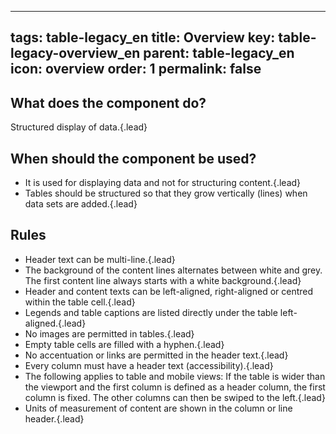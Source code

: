 
---
tags: table-legacy_en
title: Overview
key: table-legacy-overview_en
parent: table-legacy_en
icon: overview
order: 1
permalink: false  
---

## What does the component do?
Structured display of data.{.lead}

## When should the component be used?
* It is used for displaying data and not for structuring content.{.lead}
* Tables should be structured so that they grow vertically (lines) when data sets are added.{.lead}

## Rules
* Header text can be multi-line.{.lead}
* The background of the content lines alternates between white and grey. The first content line always starts with a white background.{.lead}
* Header and content texts can be left-aligned, right-aligned or centred within the table cell.{.lead}
* Legends and table captions are listed directly under the table left-aligned.{.lead}
* No images are permitted in tables.{.lead}
* Empty table cells are filled with a hyphen.{.lead}
* No accentuation or links are permitted in the header text.{.lead}
* Every column must have a header text (accessibility).{.lead}
* The following applies to table and mobile views: If the table is wider than the viewport and the first column is defined as a header column, the first column is fixed. The other columns can then be swiped to the left.{.lead}
* Units of measurement of content are shown in the column or line header.{.lead}